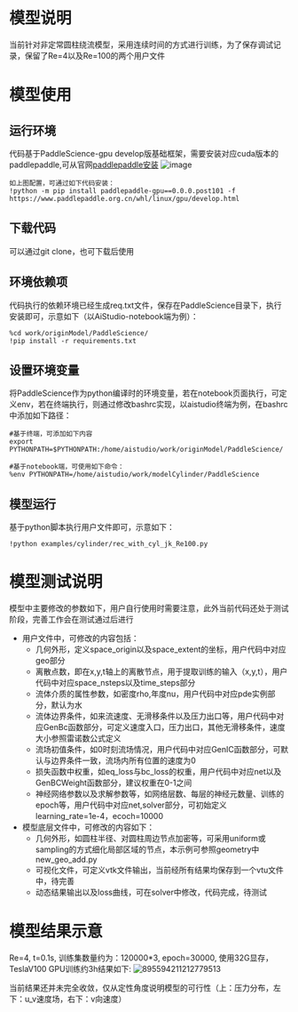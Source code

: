 
# 模型说明
当前针对非定常圆柱绕流模型，采用连续时间的方式进行训练，为了保存调试记录，保留了Re=4以及Re=100的两个用户文件

# 模型使用
## 运行环境
代码基于PaddleScience-gpu develop版基础框架，需要安装对应cuda版本的paddlepaddle,可从官网[paddlepaddle安装](https://www.paddlepaddle.org.cn/install/quick?docurl=/documentation/docs/zh/develop/install/pip/linux-pip.html) 
![image](https://user-images.githubusercontent.com/40630047/158921241-964cbc8c-e9bf-45b3-b6e4-a3fb562e0b50.png)

    如上图配置，可通过如下代码安装：
    !python -m pip install paddlepaddle-gpu==0.0.0.post101 -f https://www.paddlepaddle.org.cn/whl/linux/gpu/develop.html


## 下载代码
可以通过git clone，也可下载后使用

## 环境依赖项
代码执行的依赖环境已经生成req.txt文件，保存在PaddleScience目录下，执行安装即可，示意如下（以AiStudio-notebook端为例）：

    %cd work/originModel/PaddleScience/
    !pip install -r requirements.txt

## 设置环境变量
将PaddleScience作为python编译时的环境变量，若在notebook页面执行，可定义env，若在终端执行，则通过修改bashrc实现，以aistudio终端为例，在bashrc中添加如下路径：

    #基于终端，可添加如下内容
    export PYTHONPATH=$PYTHONPATH:/home/aistudio/work/originModel/PaddleScience/
    
    #基于notebook端，可使用如下命令：
    %env PYTHONPATH=/home/aistudio/work/modelCylinder/PaddleScience
## 模型运行
基于python脚本执行用户文件即可，示意如下：

    !python examples/cylinder/rec_with_cyl_jk_Re100.py

# 模型测试说明
模型中主要修改的参数如下，用户自行使用时需要注意，此外当前代码还处于测试阶段，完善工作会在测试通过后进行

- 用户文件中，可修改的内容包括：
    - 几何外形，定义space_origin以及space_extent的坐标，用户代码中对应geo部分
    - 离散点数，即在x,y,t轴上的离散节点，用于提取训练的输入（x,y,t），用户代码中对应space_nsteps以及time_steps部分
    - 流体介质的属性参数，如密度rho,年度nu，用户代码中对应pde实例部分，默认为水
    - 流体边界条件，如来流速度、无滑移条件以及压力出口等，用户代码中对应GenBc函数部分，可定义速度入口，压力出口，其他无滑移条件，速度大小参照雷诺数公式定义
    - 流场初值条件，如0时刻流场情况，用户代码中对应GenIC函数部分，可默认与边界条件一致，流场内所有位置的速度为0
    - 损失函数中权重，如eq_loss与bc_loss的权重，用户代码中对应net以及GenBCWeight函数部分，建议权重在0-1之间
    - 神经网络参数以及求解参数等，如网络层数、每层的神经元数量、训练的epoch等，用户代码中对应net,solver部分，可初始定义learning_rate=1e-4，ecoch=10000
- 模型底层文件中，可修改的内容如下：
    - 几何外形，如圆柱半径、对圆柱周边节点加密等，可采用uniform或sampling的方式细化局部区域的节点，本示例可参照geometry中new_geo_add.py
    - 可视化文件，可定义vtk文件输出，当前经所有结果均保存到一个vtu文件中，待完善
    - 动态结果输出以及loss曲线，可在solver中修改，代码完成，待测试
# 模型结果示意
Re=4, t=0.1s, 训练集数量约为：120000*3, epoch=30000, 使用32G显存，TeslaV100 GPU训练约3h结果如下:
![895594211212779513](https://user-images.githubusercontent.com/40630047/158924408-f309fc3e-1626-428c-ad17-565e258b94ab.jpg)

当前结果还并未完全收敛，仅从定性角度说明模型的可行性（上：压力分布，左下：u_v速度场，右下：v向速度）

